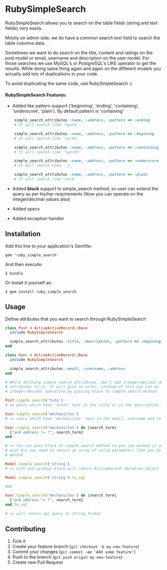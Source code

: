 # RubySimpleSearch

RubySimpleSearch allows you to search on the table fields (string and text fields)
very easily.

Mostly on admin side, we do have a common search text field to search the table
columns data.

Sometimes we want to do search on the title, content and ratings on the post model or
email, username and description on the user model. For those searches we use MySQL's
or PostgreSQL's LIKE operator to get the results. While doing same thing again and again
on the different models you actually add lots of duplications in your code.

To avoid duplicating the same code, use RubySimpleSearch :)

#### RubySimpleSearch Features:
- Added like pattern support ('beginning', 'ending', 'containing', 'underscore', 'plain').
  By default pattern is 'containing'

```Ruby
    simple_search_attributes :name, :address, :pattern => :ending
    # It will search like '%york'

    simple_search_attributes :name, :address, :pattern => :begining
    # It will search like 'york%'

    simple_search_attributes :name, :address, :pattern => :containing
    # It will search like '%york%'

    simple_search_attributes :name, :address, :pattern => :underscore
    # It will search like '_o_'

    simple_search_attributes :name, :address, :pattern => :plain
    # It will search like 'york'
```
- Added **block** support to simple_search method, so user can extend the query as per
  his/her requirements (Now you can operate on the integer/decimal values also)

- Added specs

- Added exception handler

## Installation

Add this line to your application's Gemfile:

    gem 'ruby_simple_search'

And then execute:

    $ bundle

Or install it yourself as:

    $ gem install ruby_simple_search

## Usage

Define attributes that you want to search through RubySimpleSearch

```Ruby
class Post < ActiveActiveRecord::Base
  include RubySimpleSearch

  simple_search_attributes :title, :description, :pattern => :begining
end

class User < ActiveActiveRecord::Base
  include RubySimpleSearch

  simple_search_attributes :email, :username, :address
end

# While defining simple_search_attributes, don't add integer/decimal data
# attributes to it. It will give an error, instead of this you can do
# integer/decimal operation by passing block to simple search method

Post.simple_search('tuto')
# => posts which have 'tuto%' text in the title or in the description fields

User.simple_search('mechanicles')
# => users which have 'mechanicles' text in the email, username and in address

User.simple_search('mechanicles') do |search_term|
  ["and address != ?", search_term]
end

# => You can pass block to simple_search method so you can extend it as your
# wish but you need to return an array of valid parameters like you do in #where
# method

Model.simple_search('string')
# => with and without block will return ActiveRecord::Relation object

Model.simple_search('string').to_sql

#OR

User.simple_search('mechanicles') do |search_term|
  ["and address != ?", search_term]
end.to_sql

# => will return sql query in string format
```
## Contributing

1. Fork it
2. Create your feature branch (`git checkout -b my-new-feature`)
3. Commit your changes (`git commit -am 'Add some feature'`)
4. Push to the branch (`git push origin my-new-feature`)
5. Create new Pull Request
